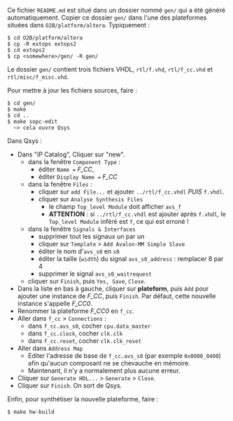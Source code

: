 Ce fichier `README.md` est situé dans un dossier nommé `gen/` qui a été généré automatiquement.
Copier ce dossier `gen/` dans l'une des plateformes situées dans `O2B/platform/altera`. 
Typiquement :

```
$ cd O2B/platform/altera
$ cp -R extops extops2
$ cd extops2
$ cp <somewhere>/gen/ -R gen/
```

Le dossier `gen/` contient trois fichiers VHDL, `rtl/f.vhd`, `rtl/f_cc.vhd` et `rtl/misc/f_misc.vhd`.

Pour mettre à jour les fichiers sources, faire :

```
$ cd gen/
$ make
$ cd ..
$ make sopc-edit
  ~> cela ouvre Qsys
```
Dans Qsys :

  - Dans "IP Catalog", Cliquer sur "new".
    - dans la fenêtre `Component Type` : 
      - éditer `Name =` *F_CC*, 
      - éditer `Display Name =` *F_CC*
    - dans la fenêtre `Files` :
      - cliquer sur `add File...` et ajouter `../rtl/f_cc.vhdl` *PUIS* `f.vhdl`.
      - cliquer sur `Analyse Synthesis Files`
        - le champ `Top_level Module` doit afficher `avs_f`
        - **ATTENTION** : si `../rtl/f_cc.vhdl` est ajouter après `f.vhdl`, 
          le `Top_level Module` inféré est `f`, ce qui est erroné !
    - dans la fenêtre `Signals & Interfaces`
      - supprimer tout les signaux un par un
      - cliquer sur `Template` > `Add Avalon-MM Simple Slave`
      - éditer le nom d'`avs_s0` en `s0`
      - éditer la taille (`width`) du signal `avs_s0_address` : remplacer 8 par 4
      - supprimer le signal `avs_s0_waitrequest` 
    - cliquer sur `Finish`, puis `Yes, Save`, `Close`.
  - Dans la liste en bas à gauche, cliquer sur **plateform**, puis `Add` pour ajouter une instance de *F_CC*, puis `Finish`. Par défaut, cette nouvelle instance s'appelle *F_CC0*.
  - Renommer la plateforme *F_CC0* en `f_cc`.
  - Aller dans `f_cc` > `Connections` :
    - dans `f_cc.avs_s0`, cocher `cpu.data_master`
    - dans `f_cc.clock`, cocher `clk.clk`
    - dans `f_cc.reset`, cocher `clk.clk_reset`
  - Aller dans `Address Map`
    - Editer l'adresse de base de `f_cc.avs_s0` (par exemple `0x0000_0400`) afin qu'aucun composant ne se chevauche en mémoire.
    - Maintenant, il n'y a normalement plus aucune erreur. 
  - Cliquer sur `Generate HDL...` > `Generate` > `Close`.
  - Cliquer sur `Finish`. On sort de Qsys.

Enfin, pour synthétiser la nouvelle plateforme, faire :

```
$ make hw-build
```